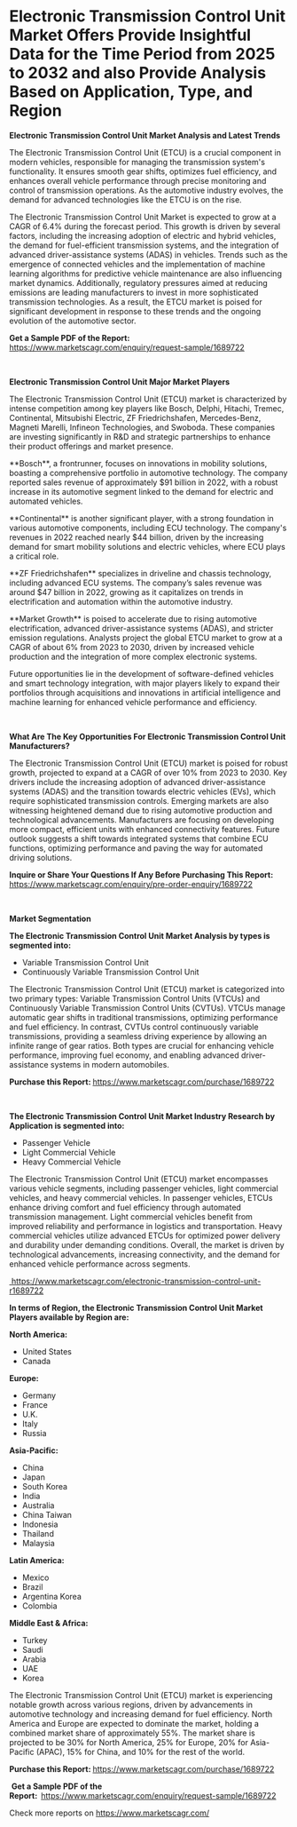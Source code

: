<p><h1>Electronic Transmission Control Unit Market Offers Provide Insightful Data for the Time Period from 2025 to 2032 and also Provide Analysis Based on Application, Type, and Region</h1></p><p><strong>Electronic Transmission Control Unit Market Analysis and Latest Trends</strong></p>
<p><p>The Electronic Transmission Control Unit (ETCU) is a crucial component in modern vehicles, responsible for managing the transmission system's functionality. It ensures smooth gear shifts, optimizes fuel efficiency, and enhances overall vehicle performance through precise monitoring and control of transmission operations. As the automotive industry evolves, the demand for advanced technologies like the ETCU is on the rise.</p><p>The Electronic Transmission Control Unit Market is expected to grow at a CAGR of 6.4% during the forecast period. This growth is driven by several factors, including the increasing adoption of electric and hybrid vehicles, the demand for fuel-efficient transmission systems, and the integration of advanced driver-assistance systems (ADAS) in vehicles. Trends such as the emergence of connected vehicles and the implementation of machine learning algorithms for predictive vehicle maintenance are also influencing market dynamics. Additionally, regulatory pressures aimed at reducing emissions are leading manufacturers to invest in more sophisticated transmission technologies. As a result, the ETCU market is poised for significant development in response to these trends and the ongoing evolution of the automotive sector.</p></p>
<p><strong>Get a Sample PDF of the Report:&nbsp;</strong> <a href="https://www.marketscagr.com/enquiry/request-sample/1689722?utm_campaign=3172&utm_medium=2&utm_source=Github&utm_content=ia&utm_term=26032025&utm_id=electronic-transmission-control-unit">https://www.marketscagr.com/enquiry/request-sample/1689722</a></p>
<p>&nbsp;</p>
<p><strong>Electronic Transmission Control Unit Major Market Players</strong></p>
<p><p>The Electronic Transmission Control Unit (ETCU) market is characterized by intense competition among key players like Bosch, Delphi, Hitachi, Tremec, Continental, Mitsubishi Electric, ZF Friedrichshafen, Mercedes-Benz, Magneti Marelli, Infineon Technologies, and Swoboda. These companies are investing significantly in R&D and strategic partnerships to enhance their product offerings and market presence.</p><p>**Bosch**, a frontrunner, focuses on innovations in mobility solutions, boasting a comprehensive portfolio in automotive technology. The company reported sales revenue of approximately $91 billion in 2022, with a robust increase in its automotive segment linked to the demand for electric and automated vehicles.</p><p>**Continental** is another significant player, with a strong foundation in various automotive components, including ECU technology. The company's revenues in 2022 reached nearly $44 billion, driven by the increasing demand for smart mobility solutions and electric vehicles, where ECU plays a critical role.</p><p>**ZF Friedrichshafen** specializes in driveline and chassis technology, including advanced ECU systems. The company’s sales revenue was around $47 billion in 2022, growing as it capitalizes on trends in electrification and automation within the automotive industry.</p><p>**Market Growth** is poised to accelerate due to rising automotive electrification, advanced driver-assistance systems (ADAS), and stricter emission regulations. Analysts project the global ETCU market to grow at a CAGR of about 6% from 2023 to 2030, driven by increased vehicle production and the integration of more complex electronic systems.</p><p>Future opportunities lie in the development of software-defined vehicles and smart technology integration, with major players likely to expand their portfolios through acquisitions and innovations in artificial intelligence and machine learning for enhanced vehicle performance and efficiency.</p></p>
<p>&nbsp;</p>
<p><strong>What Are The Key Opportunities For Electronic Transmission Control Unit Manufacturers?</strong></p>
<p><p>The Electronic Transmission Control Unit (ETCU) market is poised for robust growth, projected to expand at a CAGR of over 10% from 2023 to 2030. Key drivers include the increasing adoption of advanced driver-assistance systems (ADAS) and the transition towards electric vehicles (EVs), which require sophisticated transmission controls. Emerging markets are also witnessing heightened demand due to rising automotive production and technological advancements. Manufacturers are focusing on developing more compact, efficient units with enhanced connectivity features. Future outlook suggests a shift towards integrated systems that combine ECU functions, optimizing performance and paving the way for automated driving solutions.</p></p>
<p><strong>Inquire or Share Your Questions If Any Before Purchasing This Report:</strong> <a href="https://www.marketscagr.com/enquiry/pre-order-enquiry/1689722?utm_campaign=3172&utm_medium=2&utm_source=Github&utm_content=ia&utm_term=26032025&utm_id=electronic-transmission-control-unit">https://www.marketscagr.com/enquiry/pre-order-enquiry/1689722</a></p>
<p>&nbsp;</p>
<p><strong>Market Segmentation</strong></p>
<p><strong>The Electronic Transmission Control Unit Market Analysis by types is segmented into:</strong></p>
<p><ul><li>Variable Transmission Control Unit</li><li>Continuously Variable Transmission Control Unit</li></ul></p>
<p><p>The Electronic Transmission Control Unit (ETCU) market is categorized into two primary types: Variable Transmission Control Units (VTCUs) and Continuously Variable Transmission Control Units (CVTUs). VTCUs manage automatic gear shifts in traditional transmissions, optimizing performance and fuel efficiency. In contrast, CVTUs control continuously variable transmissions, providing a seamless driving experience by allowing an infinite range of gear ratios. Both types are crucial for enhancing vehicle performance, improving fuel economy, and enabling advanced driver-assistance systems in modern automobiles.</p></p>
<p><strong>Purchase this Report:&nbsp;</strong><a href="https://www.marketscagr.com/purchase/1689722?utm_campaign=3172&utm_medium=2&utm_source=Github&utm_content=ia&utm_term=26032025&utm_id=electronic-transmission-control-unit">https://www.marketscagr.com/purchase/1689722</a></p>
<p>&nbsp;</p>
<p><strong>The Electronic Transmission Control Unit Market Industry Research by Application is segmented into:</strong></p>
<p><ul><li>Passenger Vehicle</li><li>Light Commercial Vehicle</li><li>Heavy Commercial Vehicle</li></ul></p>
<p><p>The Electronic Transmission Control Unit (ETCU) market encompasses various vehicle segments, including passenger vehicles, light commercial vehicles, and heavy commercial vehicles. In passenger vehicles, ETCUs enhance driving comfort and fuel efficiency through automated transmission management. Light commercial vehicles benefit from improved reliability and performance in logistics and transportation. Heavy commercial vehicles utilize advanced ETCUs for optimized power delivery and durability under demanding conditions. Overall, the market is driven by technological advancements, increasing connectivity, and the demand for enhanced vehicle performance across segments.</p></p>
<p><a href="https://www.marketscagr.com/electronic-transmission-control-unit-r1689722?utm_campaign=3172&utm_medium=2&utm_source=Github&utm_content=ia&utm_term=26032025&utm_id=electronic-transmission-control-unit">&nbsp;https://www.marketscagr.com/electronic-transmission-control-unit-r1689722</a></p>
<p><strong>In terms of Region, the Electronic Transmission Control Unit Market Players available by Region are:</strong></p>
<p>
    <p> <strong> North America: </strong>
        <ul>
            <li>United States</li>
            <li>Canada</li>
        </ul>
        </p> 
    <p> <strong> Europe: </strong>
        <ul>
            <li>Germany</li>
            <li>France</li>
            <li>U.K.</li>
            <li>Italy</li>
            <li>Russia</li>
        </ul>
        </p> 
    <p> <strong> Asia-Pacific: </strong>
        <ul>
            <li>China</li>
            <li>Japan</li>
            <li>South Korea</li>
            <li>India</li>
            <li>Australia</li>
            <li>China Taiwan</li>
            <li>Indonesia</li>
            <li>Thailand</li>
            <li>Malaysia</li>
        </ul>
        </p> 
    <p> <strong> Latin America: </strong>
        <ul>
            <li>Mexico</li>
            <li>Brazil</li>
            <li>Argentina Korea</li>
            <li>Colombia</li>
        </ul>
        </p> 
    <p> <strong> Middle East & Africa: </strong>
        <ul>
            <li>Turkey</li>
            <li>Saudi</li>
            <li>Arabia</li>
            <li>UAE</li>
            <li>Korea</li>
        </ul>
    </p>
    </p>
<p><p>The Electronic Transmission Control Unit (ETCU) market is experiencing notable growth across various regions, driven by advancements in automotive technology and increasing demand for fuel efficiency. North America and Europe are expected to dominate the market, holding a combined market share of approximately 55%. The market share is projected to be 30% for North America, 25% for Europe, 20% for Asia-Pacific (APAC), 15% for China, and 10% for the rest of the world.</p></p>
<p><strong>Purchase this Report: </strong><a href="https://www.marketscagr.com/purchase/1689722?utm_campaign=3172&utm_medium=2&utm_source=Github&utm_content=ia&utm_term=26032025&utm_id=electronic-transmission-control-unit">https://www.marketscagr.com/purchase/1689722</a></p>
<p>&nbsp;<strong>Get a Sample PDF of the Report:&nbsp;&nbsp;</strong><a href="https://www.marketscagr.com/enquiry/request-sample/1689722?utm_campaign=3172&utm_medium=2&utm_source=Github&utm_content=ia&utm_term=26032025&utm_id=electronic-transmission-control-unit">https://www.marketscagr.com/enquiry/request-sample/1689722</a></p>
<p><strong></strong></p>
<p>Check more reports on <a href="https://www.marketscagr.com/?utm_campaign=3172&utm_medium=2&utm_source=Github&utm_content=ia&utm_term=26032025&utm_id=electronic-transmission-control-unit">https://www.marketscagr.com/</a></p>